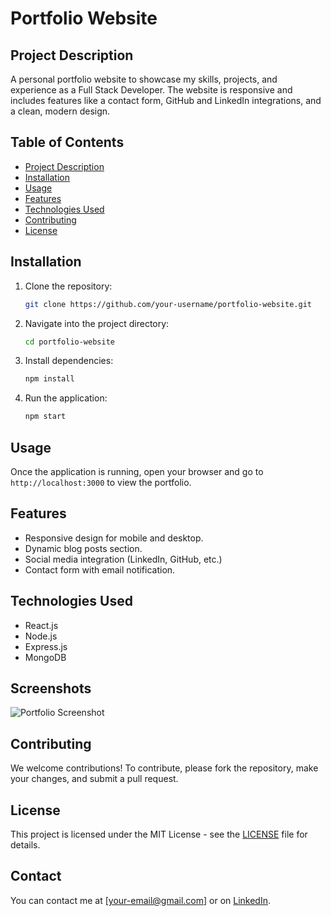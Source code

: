 # Portfolio Website

## Project Description
A personal portfolio website to showcase my skills, projects, and experience as a Full Stack Developer. The website is responsive and includes features like a contact form, GitHub and LinkedIn integrations, and a clean, modern design.

## Table of Contents
- [Project Description](#project-description)
- [Installation](#installation)
- [Usage](#usage)
- [Features](#features)
- [Technologies Used](#technologies-used)
- [Contributing](#contributing)
- [License](#license)

## Installation
1. Clone the repository:
    ```bash
    git clone https://github.com/your-username/portfolio-website.git
    ```

2. Navigate into the project directory:
    ```bash
    cd portfolio-website
    ```

3. Install dependencies:
    ```bash
    npm install
    ```

4. Run the application:
    ```bash
    npm start
    ```

## Usage
Once the application is running, open your browser and go to `http://localhost:3000` to view the portfolio.

## Features
- Responsive design for mobile and desktop.
- Dynamic blog posts section.
- Social media integration (LinkedIn, GitHub, etc.)
- Contact form with email notification.

## Technologies Used
- React.js
- Node.js
- Express.js
- MongoDB

## Screenshots
![Portfolio Screenshot](images/screenshot.png)

## Contributing
We welcome contributions! To contribute, please fork the repository, make your changes, and submit a pull request.

## License
This project is licensed under the MIT License - see the [LICENSE](LICENSE) file for details.

## Contact
You can contact me at [your-email@gmail.com] or on [LinkedIn](https://www.linkedin.com/in/your-profile).
